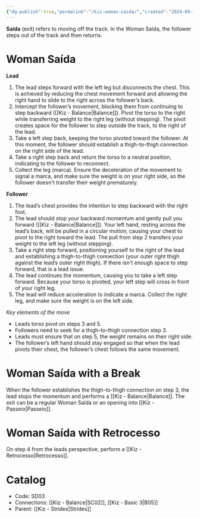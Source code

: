 ```yaml
---
{"dg-publish":true,"permalink":"/kiz-woman-saida/","created":"2024-09-18T12:34:54.067-04:00","updated":"2024-09-25T17:17:57.198-04:00"}
---
```


**Saída** (exit) refers to moving off the track. In the Woman Saída, the follower steps out of the track and then returns.

# Woman Saída

**Lead**

1. The lead steps forward with the left leg but disconnects the chest. This is achieved by reducing the chest movement forward and allowing the right hand to slide to the right across the follower’s back.
2. Intercept the follower’s movement, blocking them from continuing to step backward ([[Kiz - Balance\|Balance]]). Pivot the torso to the right while transferring weight to the right leg (without stepping). The pivot creates space for the follower to step outside the track, to the right of the lead.
3. Take a left step back, keeping the torso pivoted toward the follower. At this moment, the follower should establish a thigh-to-thigh connection on the right side of the lead.
4. Take a right step back and return the torso to a neutral position, indicating to the follower to reconnect.
5. Collect the leg (marca). Ensure the deceleration of the movement to signal a marca, and make sure the weight is on your right side, so the follower doesn't transfer their weight prematurely.

**Follower**

1. The lead’s chest provides the intention to step backward with the right foot.
2. The lead should stop your backward momentum and gently pull you forward ([[Kiz - Balance\|Balance]]). Your left hand, resting across the lead’s back, will be pulled in a circular motion, causing your chest to pivot to the right toward the lead. The pull from step 2 transfers your weight to the left leg (without stepping).
3. Take a right step forward, positioning yourself to the right of the lead and establishing a thigh-to-thigh connection (your outer right thigh against the lead’s outer right thigh). If there isn't enough space to step forward, that is a lead issue.
4. The lead continues the momentum, causing you to take a left step forward. Because your torso is pivoted, your left step will cross in front of your right leg.
5. The lead will reduce acceleration to indicate a marca. Collect the right leg, and make sure the weight is on the left side.

*Key elements of the move*
- Leads torso pivot on steps 3 and 5.
- Followers need to seek for a thigh-to-thigh connection step 3.
- Leads must ensure that on step 5, the weight remains on their right side.
- The follower’s left hand should stay engaged so that when the lead pivots their chest, the follower’s chest follows the same movement.

# Woman Saída with a Break

When the follower establishes the thigh-to-thigh connection on step 3, the lead stops the momentum and performs a [[Kiz - Balance\|Balance]]. The exit can be a regular Woman Saída or an opening into [[Kiz - Passeio\|Passeio]].

# Woman Saída with Retrocesso

On step 4 from the leads perspective, perform a [[Kiz - Retrocesso\|Retrocesso]].

# Catalog

- Code: SD03
- Connections: [[Kiz - Balance\|SC02]], [[Kiz - Basic 3\|B05]]
- Parent: [[Kiz - Strides\|Strides]]
